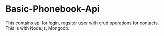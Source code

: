 # Basic-Phonebook-Api
This contains api for login, regsiter user with crud operations for contacts. This is with Node.js, Mongodb.
